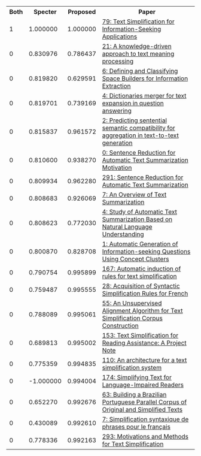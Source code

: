 <html><table><tr>
<th>Both</th>
<th>Specter</th>
<th>Proposed</th>
<th>Paper</th>
</tr>
<tr>
<td>1</td>
<td>1.000000</td>
<td>1.000000</td>
<td><a href="https://www.semanticscholar.org/paper/be0ec8c1bfca22e2ae401efdc64338ab0b54f343">79: Text Simplification for Information-Seeking Applications</a></td>
</tr>
<tr>
<td>0</td>
<td>0.830976</td>
<td>0.786437</td>
<td><a href="https://www.semanticscholar.org/paper/8686cedf619eba40b946d0ea34eb50cb12d49d94">21: A knowledge-driven approach to text meaning processing</a></td>
</tr>
<tr>
<td>0</td>
<td>0.819820</td>
<td>0.629591</td>
<td><a href="https://www.semanticscholar.org/paper/8556c5d28477099808a6b9d7f720d03c2604dce1">6: Defining and Classifying Space Builders for Information Extraction</a></td>
</tr>
<tr>
<td>0</td>
<td>0.819701</td>
<td>0.739169</td>
<td><a href="https://www.semanticscholar.org/paper/0f7414f3eacbcd167156571a9e5d9342e623de3c">4: Dictionaries merger for text expansion in question answering</a></td>
</tr>
<tr>
<td>0</td>
<td>0.815837</td>
<td>0.961572</td>
<td><a href="https://www.semanticscholar.org/paper/64984d7e483303f1690b4dd0a4580dd4bf8cef95">2: Predicting sentential semantic compatibility for aggregation in text-to-text generation</a></td>
</tr>
<tr>
<td>0</td>
<td>0.810600</td>
<td>0.938270</td>
<td><a href="https://www.semanticscholar.org/paper/478e6e826f23d00cce221a00e81211b88231f525">0: Sentence Reduction for Automatic Text Summarization Motivation</a></td>
</tr>
<tr>
<td>0</td>
<td>0.809934</td>
<td>0.962280</td>
<td><a href="https://www.semanticscholar.org/paper/5f9623a2959117dc05f2af3b961fd035a3f22d41">291: Sentence Reduction for Automatic Text Summarization</a></td>
</tr>
<tr>
<td>0</td>
<td>0.808683</td>
<td>0.926069</td>
<td><a href="https://www.semanticscholar.org/paper/f58e9841a2781c0087bbc258ec5bc5babf24a001">7: An Overview of Text Summarization</a></td>
</tr>
<tr>
<td>0</td>
<td>0.808623</td>
<td>0.772030</td>
<td><a href="https://www.semanticscholar.org/paper/77e5a191e083aa832dd514720d62e1a6d912491d">4: Study of Automatic Text Summarization Based on Natural Language Understanding</a></td>
</tr>
<tr>
<td>0</td>
<td>0.800870</td>
<td>0.828708</td>
<td><a href="https://www.semanticscholar.org/paper/ceea821858ca61193f5d0bfde741f6156c55124c">1: Automatic Generation of Information-seeking Questions Using Concept Clusters</a></td>
</tr>
<tr>
<td>0</td>
<td>0.790754</td>
<td>0.995899</td>
<td><a href="https://www.semanticscholar.org/paper/cc37959066f68d1bf9b67a3e309d6da4a3f8acb8">167: Automatic induction of rules for text simplification</a></td>
</tr>
<tr>
<td>0</td>
<td>0.759487</td>
<td>0.995555</td>
<td><a href="https://www.semanticscholar.org/paper/a80bb5936aac6ce8ebe931e950ec9a1e851ce7dc">28: Acquisition of Syntactic Simplification Rules for French</a></td>
</tr>
<tr>
<td>0</td>
<td>0.788089</td>
<td>0.995061</td>
<td><a href="https://www.semanticscholar.org/paper/970ffe2b8796f8d4f434bf127fa2b2718b50091d">55: An Unsupervised Alignment Algorithm for Text Simplification Corpus Construction</a></td>
</tr>
<tr>
<td>0</td>
<td>0.689813</td>
<td>0.995002</td>
<td><a href="https://www.semanticscholar.org/paper/288a0268d676d11bfda22226fe519d81f7e3f8dc">153: Text Simplification for Reading Assistance: A Project Note</a></td>
</tr>
<tr>
<td>0</td>
<td>0.775359</td>
<td>0.994835</td>
<td><a href="https://www.semanticscholar.org/paper/cd24df192fb14f32cc8f2752ae0932f44f22a5f0">110: An architecture for a text simplification system</a></td>
</tr>
<tr>
<td>0</td>
<td>-1.000000</td>
<td>0.994004</td>
<td><a href="https://www.semanticscholar.org/paper/eccbb42613cc8b0225802fe250b2e38f5af5356d">174: Simplifying Text for Language-Impaired Readers</a></td>
</tr>
<tr>
<td>0</td>
<td>0.652270</td>
<td>0.992676</td>
<td><a href="https://www.semanticscholar.org/paper/d432afefd0095d149f9ae91dd5ba1ce97d8462e6">63: Building a Brazilian Portuguese Parallel Corpus of Original and Simplified Texts</a></td>
</tr>
<tr>
<td>0</td>
<td>0.430089</td>
<td>0.992610</td>
<td><a href="https://www.semanticscholar.org/paper/c6b1d43677a3d9688776a0930de1e970b72da0aa">7: Simplification syntaxique de phrases pour le français</a></td>
</tr>
<tr>
<td>0</td>
<td>0.778336</td>
<td>0.992163</td>
<td><a href="https://www.semanticscholar.org/paper/f861271d8a80361e16b9c8d0ed0d103ea542261c">293: Motivations and Methods for Text Simplification</a></td>
</tr>
</table></html>

